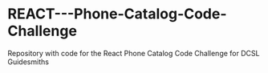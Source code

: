 # REACT---Phone-Catalog-Code-Challenge
Repository with code for the React Phone Catalog Code Challenge for DCSL Guidesmiths
